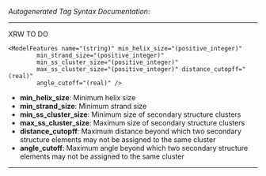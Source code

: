 _Autogenerated Tag Syntax Documentation:_

---
XRW TO DO

```
<ModelFeatures name="(string)" min_helix_size="(positive_integer)"
        min_strand_size="(positive_integer)"
        min_ss_cluster_size="(positive_integer)"
        max_ss_cluster_size="(positive_integer)" distance_cutopff="(real)"
        angle_cutoff="(real)" />
```

-   **min_helix_size**: Minimum helix size
-   **min_strand_size**: Minimum strand size
-   **min_ss_cluster_size**: Minimum size of secondary structure clusters
-   **max_ss_cluster_size**: Maximum size of secondary structure clusters
-   **distance_cutopff**: Maximum distance beyond which two secondary structure elements may not be assigned to the same cluster
-   **angle_cutoff**: Maximum angle beyond which two secondary structure elements may not be assigned to the same cluster

---
